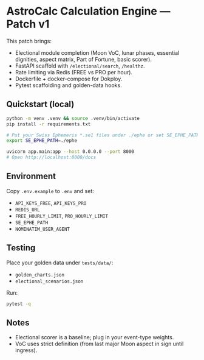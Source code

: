 # AstroCalc Calculation Engine — Patch v1

This patch brings:
- Electional module completion (Moon VoC, lunar phases, essential dignities, aspect matrix, Part of Fortune, basic scorer).
- FastAPI scaffold with `/electional/search`, `/healthz`.
- Rate limiting via Redis (FREE vs PRO per hour).
- Dockerfile + docker-compose for Dokploy.
- Pytest scaffolding and golden-data hooks.

## Quickstart (local)

```bash
python -m venv .venv && source .venv/bin/activate
pip install -r requirements.txt

# Put your Swiss Ephemeris *.se1 files under ./ephe or set SE_EPHE_PATH
export SE_EPHE_PATH=./ephe

uvicorn app.main:app --host 0.0.0.0 --port 8000
# Open http://localhost:8000/docs
```

## Environment

Copy `.env.example` to `.env` and set:
- `API_KEYS_FREE`, `API_KEYS_PRO`
- `REDIS_URL`
- `FREE_HOURLY_LIMIT`, `PRO_HOURLY_LIMIT`
- `SE_EPHE_PATH`
- `NOMINATIM_USER_AGENT`

## Testing

Place your golden data under `tests/data/`:
- `golden_charts.json`
- `electional_scenarios.json`

Run:
```bash
pytest -q
```

## Notes
- Electional scorer is a baseline; plug in your event-type weights.
- VoC uses strict definition (from last major Moon aspect in sign until ingress).
